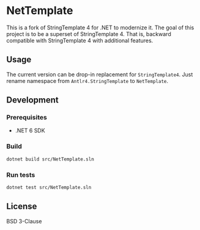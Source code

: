 # NetTemplate

This is a fork of StringTemplate 4 for .NET to modernize it. The goal of this project is to be a superset of StringTemplate 4. That is, backward compatible with
StringTemplate 4 with additional features.

## Usage

The current version can be drop-in replacement for `StringTemplate4`. Just rename namespace from `Antlr4.StringTemplate` to `NetTemplate`.

## Development

### Prerequisites

- .NET 6 SDK

### Build

```sh
dotnet build src/NetTemplate.sln
```

### Run tests

```sh
dotnet test src/NetTemplate.sln
```

## License

BSD 3-Clause

